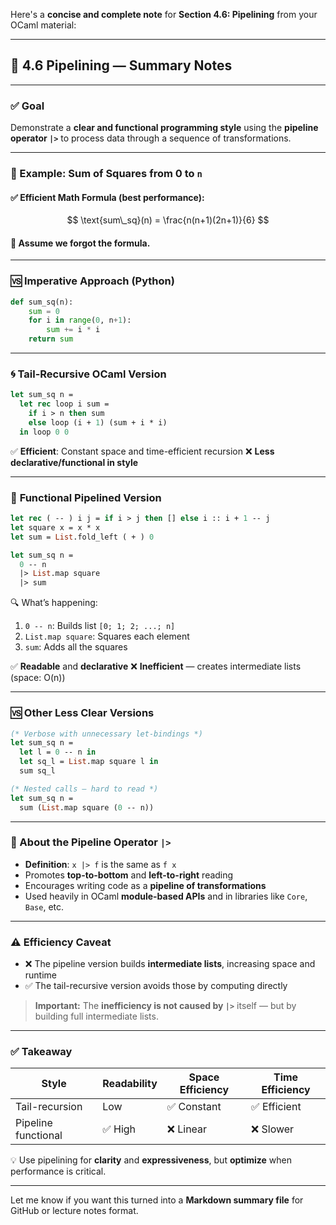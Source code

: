 Here's a **concise and complete note** for **Section 4.6: Pipelining** from your OCaml material:

---

## 📘 4.6 Pipelining — Summary Notes

---

### ✅ **Goal**

Demonstrate a **clear and functional programming style** using the **pipeline operator `|>`** to process data through a sequence of transformations.

---

### 🧮 Example: Sum of Squares from 0 to `n`

#### ✅ Efficient Math Formula (best performance):

$$
\text{sum\_sq}(n) = \frac{n(n+1)(2n+1)}{6}
$$

#### 🚫 Assume we **forgot** the formula.

---

### 🆚 **Imperative Approach (Python)**

```python
def sum_sq(n):
    sum = 0
    for i in range(0, n+1):
        sum += i * i
    return sum
```

---

### 🌀 **Tail-Recursive OCaml Version**

```ocaml
let sum_sq n =
  let rec loop i sum =
    if i > n then sum
    else loop (i + 1) (sum + i * i)
  in loop 0 0
```

✅ **Efficient**: Constant space and time-efficient recursion
❌ **Less declarative/functional in style**

---

### 🔗 **Functional Pipelined Version**

```ocaml
let rec ( -- ) i j = if i > j then [] else i :: i + 1 -- j
let square x = x * x
let sum = List.fold_left ( + ) 0

let sum_sq n =
  0 -- n
  |> List.map square
  |> sum
```

🔍 What’s happening:

1. `0 -- n`: Builds list `[0; 1; 2; ...; n]`
2. `List.map square`: Squares each element
3. `sum`: Adds all the squares

✅ **Readable** and **declarative**
❌ **Inefficient** — creates intermediate lists (space: O(n))

---

### 🆚 Other Less Clear Versions

```ocaml
(* Verbose with unnecessary let-bindings *)
let sum_sq n =
  let l = 0 -- n in
  let sq_l = List.map square l in
  sum sq_l

(* Nested calls — hard to read *)
let sum_sq n =
  sum (List.map square (0 -- n))
```

---

### 🚀 About the Pipeline Operator `|>`

* **Definition**: `x |> f` is the same as `f x`
* Promotes **top-to-bottom** and **left-to-right** reading
* Encourages writing code as a **pipeline of transformations**
* Used heavily in OCaml **module-based APIs** and in libraries like `Core`, `Base`, etc.

---

### ⚠️ Efficiency Caveat

* ❌ The pipeline version builds **intermediate lists**, increasing space and runtime
* ✅ The tail-recursive version avoids those by computing directly

> **Important:** The **inefficiency is not caused by `|>`** itself — but by building full intermediate lists.

---

### ✅ Takeaway

| Style               | Readability | Space Efficiency | Time Efficiency |
| ------------------- | ----------- | ---------------- | --------------- |
| Tail-recursion      | Low         | ✅ Constant       | ✅ Efficient     |
| Pipeline functional | ✅ High      | ❌ Linear         | ❌ Slower        |

💡 Use pipelining for **clarity** and **expressiveness**, but **optimize** when performance is critical.

---

Let me know if you want this turned into a **Markdown summary file** for GitHub or lecture notes format.
